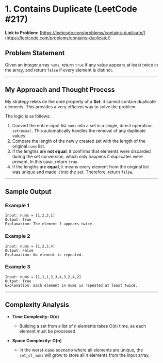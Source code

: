 # 1. Contains Duplicate (LeetCode #217)

**Link to Problem:** [https://leetcode.com/problems/contains-duplicate/](https://leetcode.com/problems/contains-duplicate/)

## Problem Statement
Given an integer array `nums`, return `true` if any value appears at least twice in the array, and return `false` if every element is distinct.

---
## My Approach and Thought Process

My strategy relies on the core property of a **Set**: it cannot contain duplicate elements. This provides a very efficient way to solve the problem.

The logic is as follows:
1.  Convert the entire input list `nums` into a set in a single, direct operation: `set(nums)`. This automatically handles the removal of any duplicate values.
2.  Compare the length of the newly created set with the length of the original `nums` list.
3.  If the lengths are **not equal**, it confirms that elements were discarded during the set conversion, which only happens if duplicates were present. In this case, return `true`.
4.  If the lengths are **equal**, it means every element from the original list was unique and made it into the set. Therefore, return `false`.

---
## Sample Output

### Example 1
```
Input: nums = [1,2,3,1]
Output: True
Explanation: The element 1 appears twice.
```

### Example 2
```
Input: nums = [1,2,3,4]
Output: False
Explanation: No element is repeated.
```

### Example 3
```
Input: nums = [1,1,1,3,3,4,3,2,4,2]
Output: True
Explanation: Each element in nums is repeated at least twice.
```
---
## Complexity Analysis

* **Time Complexity: O(n)**
    * Building a set from a list of *n* elements takes O(n) time, as each element must be processed.

* **Space Complexity: O(n)**
    * In the worst-case scenario where all elements are unique, the `set_of_nums` will grow to store all *n* elements from the input array.
